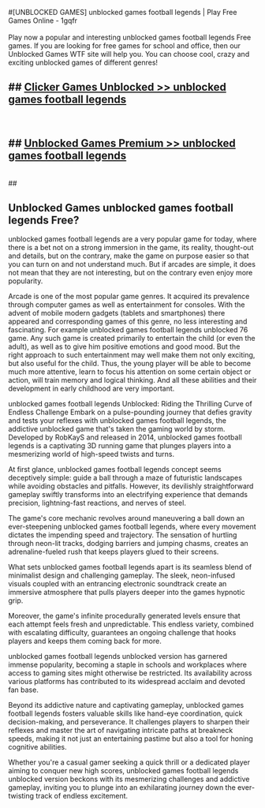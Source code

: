#[UNBLOCKED GAMES] unblocked games football legends | Play Free Games Online - 1gqfr <br>
<br>
Play now a popular and interesting unblocked games football legends Free games. If you are looking for free games for school and office, then our Unblocked Games WTF site will help you. You can choose cool, crazy and exciting unblocked games of different genres!


## ##  [Clicker Games Unblocked >> unblocked games football legends](http://freeplayer.one?title=unblocked_games_football_legends&ref=22)
  <br>

##  ## [Unblocked Games Premium >> unblocked games football legends](http://freeplayer.one?title=unblocked_games_football_legends&ref=22)
  <br>
  ##



## Unblocked Games unblocked games football legends Free?

unblocked games football legends are a very popular game for today, where there is a bet not on a strong immersion in the game, its reality, thought-out and details, but on the contrary, make the game on purpose easier so that you can turn on and not understand much. But if arcades are simple, it does not mean that they are not interesting, but on the contrary even enjoy more popularity.

Arcade is one of the most popular game genres. It acquired its prevalence through computer games as well as entertainment for consoles. With the advent of mobile modern gadgets (tablets and smartphones) there appeared and corresponding games of this genre, no less interesting and fascinating. For example unblocked games football legends unblocked 76 game. Any such game is created primarily to entertain the child (or even the adult), as well as to give him positive emotions and good mood. But the right approach to such entertainment may well make them not only exciting, but also useful for the child. Thus, the young player will be able to become much more attentive, learn to focus his attention on some certain object or action, will train memory and logical thinking. And all these abilities and their development in early childhood are very important.

unblocked games football legends Unblocked: Riding the Thrilling Curve of Endless Challenge
Embark on a pulse-pounding journey that defies gravity and tests your reflexes with unblocked games football legends, the addictive unblocked game that's taken the gaming world by storm. Developed by RobKayS and released in 2014, unblocked games football legends is a captivating 3D running game that plunges players into a mesmerizing world of high-speed twists and turns.

At first glance, unblocked games football legends concept seems deceptively simple: guide a ball through a maze of futuristic landscapes while avoiding obstacles and pitfalls. However, its devilishly straightforward gameplay swiftly transforms into an electrifying experience that demands precision, lightning-fast reactions, and nerves of steel.

The game's core mechanic revolves around maneuvering a ball down an ever-steepening unblocked games football legends, where every movement dictates the impending speed and trajectory. The sensation of hurtling through neon-lit tracks, dodging barriers and jumping chasms, creates an adrenaline-fueled rush that keeps players glued to their screens.

What sets unblocked games football legends apart is its seamless blend of minimalist design and challenging gameplay. The sleek, neon-infused visuals coupled with an entrancing electronic soundtrack create an immersive atmosphere that pulls players deeper into the games hypnotic grip.

Moreover, the game's infinite procedurally generated levels ensure that each attempt feels fresh and unpredictable. This endless variety, combined with escalating difficulty, guarantees an ongoing challenge that hooks players and keeps them coming back for more.

unblocked games football legends unblocked version has garnered immense popularity, becoming a staple in schools and workplaces where access to gaming sites might otherwise be restricted. Its availability across various platforms has contributed to its widespread acclaim and devoted fan base.

Beyond its addictive nature and captivating gameplay, unblocked games football legends fosters valuable skills like hand-eye coordination, quick decision-making, and perseverance. It challenges players to sharpen their reflexes and master the art of navigating intricate paths at breakneck speeds, making it not just an entertaining pastime but also a tool for honing cognitive abilities.

Whether you're a casual gamer seeking a quick thrill or a dedicated player aiming to conquer new high scores, unblocked games football legends unblocked version beckons with its mesmerizing challenges and addictive gameplay, inviting you to plunge into an exhilarating journey down the ever-twisting track of endless excitement.